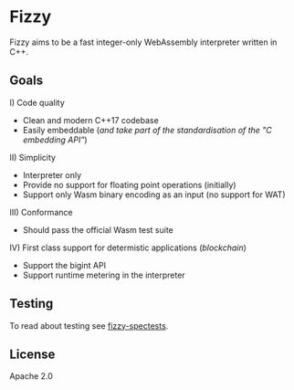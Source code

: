 # Fizzy

Fizzy aims to be a fast integer-only WebAssembly interpreter written in C++.

## Goals

I) Code quality
- Clean and modern C++17 codebase
- Easily embeddable (*and take part of the standardisation of the "C embedding API"*)

II) Simplicity
- Interpreter only
- Provide no support for floating point operations (initially)
- Support only Wasm binary encoding as an input (no support for WAT)

III) Conformance
- Should pass the official Wasm test suite

IV) First class support for determistic applications (*blockchain*)
- Support the bigint API
- Support runtime metering in the interpreter

## Testing

To read about testing see [fizzy-spectests](./test/spectests/README.md).

## License

Apache 2.0
